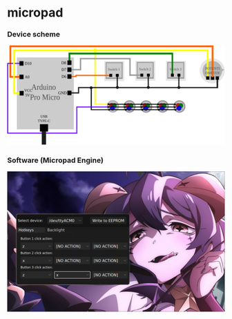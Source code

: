 # micropad
### Device scheme
![scheme.svg](scheme.svg)
### Software (Micropad Engine)
![engine_screenshot.png](engine_screenshot.png)